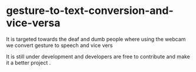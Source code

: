 # gesture-to-text-conversion-and-vice-versa
It is targeted towards the deaf and dumb people where using the webcam we convert gesture to speech and vice vers

It is still under development and developers are free to contribute and make it a better project . 
